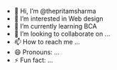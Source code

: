 - 👋 Hi, I’m @thepritamsharma
- 👀 I’m interested in Web design   
- 🌱 I’m currently learning  BCA
- 💞️ I’m looking to collaborate on ...
- 📫 How to reach me ...
- 😄 Pronouns: ...
- ⚡ Fun fact: ...

<!---
thepritamsharma/thepritamsharma is a ✨ special ✨ repository because its `pritam.md` (this file) appears on your GitHub profile.
You can click the Preview link to take a look at your changes.
--->
